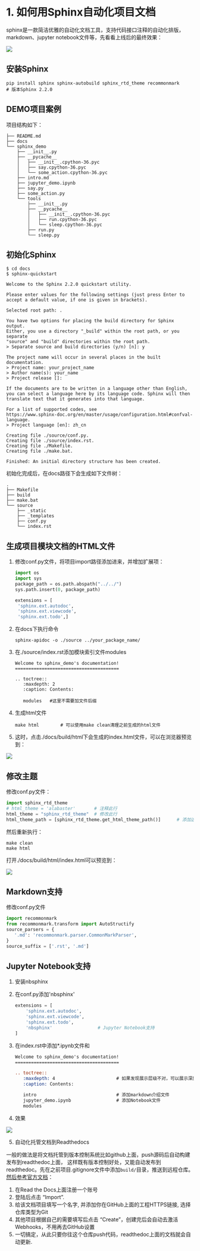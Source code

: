 # 1. 如何用Sphinx自动化项目文档

sphinx是一款简洁优雅的自动化文档工具，支持代码接口注释的自动化排版，markdown、jupyter notebook文件等，先看看上线后的最终效果： 

![](https://raw.githubusercontent.com/EvilPsyCHo/PicBed/master/img/20190830142945.png?token=AEJXRCTS3PHHWWQYVUXHVVK5NDBJ6)

## 安装Sphinx



```shell
pip install sphinx sphinx-autobuild sphinx_rtd_theme recommonmark
# 版本Sphinx 2.2.0
```

## DEMO项目案例

项目结构如下：

```shell
├── README.md
├── docs
└── sphinx_demo
    ├── __init__.py
    ├── __pycache__
    │   ├── __init__.cpython-36.pyc
    │   ├── say.cpython-36.pyc
    │   └── some_action.cpython-36.pyc
    ├── intro.md
    ├── jupyter_demo.ipynb
    ├── say.py
    ├── some_action.py
    └── tools
        ├── __init__.py
        ├── __pycache__
        │   ├── __init__.cpython-36.pyc
        │   ├── run.cpython-36.pyc
        │   └── sleep.cpython-36.pyc
        ├── run.py
        └── sleep.py
```

## 初始化Sphinx

```shell
$ cd docs 					
$ sphinx-quickstart 

Welcome to the Sphinx 2.2.0 quickstart utility.

Please enter values for the following settings (just press Enter to
accept a default value, if one is given in brackets).

Selected root path: .

You have two options for placing the build directory for Sphinx output.
Either, you use a directory "_build" within the root path, or you separate
"source" and "build" directories within the root path.
> Separate source and build directories (y/n) [n]: y

The project name will occur in several places in the built documentation.
> Project name: your_project_name
> Author name(s): your_name
> Project release []: 

If the documents are to be written in a language other than English,
you can select a language here by its language code. Sphinx will then
translate text that it generates into that language.

For a list of supported codes, see
https://www.sphinx-doc.org/en/master/usage/configuration.html#confval-language.
> Project language [en]: zh_cn

Creating file ./source/conf.py.
Creating file ./source/index.rst.
Creating file ./Makefile.
Creating file ./make.bat.

Finished: An initial directory structure has been created.
```

初始化完成后，在docs路径下会生成如下文件树：

```shell
.
├── Makefile
├── build
├── make.bat
└── source
    ├── _static
    ├── _templates
    ├── conf.py
    └── index.rst
```

## 生成项目模块文档的HTML文件

1. 修改conf.py文件，将项目import路径添加进来，并增加扩展项：

   ```python
   import os
   import sys
   package_path = os.path.abspath("../../")
   sys.path.insert(0, package_path)   

   extensions = [
    'sphinx.ext.autodoc',
    'sphinx.ext.viewcode',
    'sphinx.ext.todo',]
   ```

2. 在docs下执行命令

   ```shell
   sphinx-apidoc -o ./source ../your_package_name/
   ```

3. 在./source/index.rst添加模块索引文件modules
   ```text
   Welcome to sphinx_demo's documentation!
   =======================================

   .. toctree::
      :maxdepth: 2
      :caption: Contents:

      modules   #这里不需要加文件后缀
   ```

4. 生成html文件
   ```shell
   make html		# 可以使用make clean清理之前生成的html文件
   ```

5. 这时，点击./docs/build/html下会生成的index.html文件，可以在浏览器预览到：

![](https://github.com/EvilPsyCHo/PicBed/blob/master/img/20190830142554.png?raw=true)

## 修改主题

修改conf.py文件：

```python																	# 注释这行
import sphinx_rtd_theme                												# 添加这行
# html_theme = 'alabaster'		 # 注释此行																# 注释这行
html_theme = "sphinx_rtd_theme"	 # 修改此行															# 添加这行
html_theme_path = [sphinx_rtd_theme.get_html_theme_path()]		# 添加这行
```

然后重新执行：

```shell
make clean
make html
```
打开./docs/build/html/index.html可以预览到：

![](https://raw.githubusercontent.com/EvilPsyCHo/PicBed/master/img/20190830100325.png?token=AEJXRCQKIXUMCYVMY36Q3H25NCCDI)

## Markdown支持

修改conf.py文件

```python
import recommonmark
from recommonmark.transform import AutoStructify
source_parsers = {
   '.md': 'recommonmark.parser.CommonMarkParser',
}
source_suffix = ['.rst', '.md']
```

## Jupyter Notebook支持

1. 安装nbsphinx

2. 在conf.py添加'nbsphinx'

   ```python
   extensions = [
       'sphinx.ext.autodoc',
       'sphinx.ext.viewcode',
       'sphinx.ext.todo',
       'nbsphinx'                 # Jupyter Notebook支持
   ]
   ```

3. 在index.rst中添加*.ipynb文件和

   ```reStructuredText
   Welcome to sphinx_demo's documentation!
   =======================================
   
   .. toctree::
      :maxdepth: 4                       # 如果发现展示层级不对，可以展示深度
      :caption: Contents:
   
      intro                              # 添加markdown介绍文件
      jupyter_demo.ipynb 				 # 添加Notebook文件
      modules                      
   ```
   
4. 效果

![](https://raw.githubusercontent.com/EvilPsyCHo/PicBed/master/img/20190830142945.png?token=AEJXRCTS3PHHWWQYVUXHVVK5NDBJ6)


5. 自动化托管文档到Readthedocs

一般的做法是将文档托管到版本控制系统比如github上面，push源码后自动构建发布到readthedoc上面， 这样既有版本控制好处，又能自动发布到readthedoc。先在之前项目.gitignore文件中添加`build/`目录，推送到远程仓库。[然后参考官方文档](https://github.com/rtfd/readthedocs.org)：

1. 在Read the Docs上面注册一个账号
2. 登陆后点击 “Import”.
3. 给该文档项目填写一个名字, 并添加你在GitHub上面的工程HTTPS链接, 选择仓库类型为Git
4. 其他项目根据自己的需要填写后点击 “Create”，创建完后会自动去激活Webhooks，不用再去GitHub设置
5. 一切搞定，从此只要你往这个仓库push代码，readthedoc上面的文档就会自动更新.